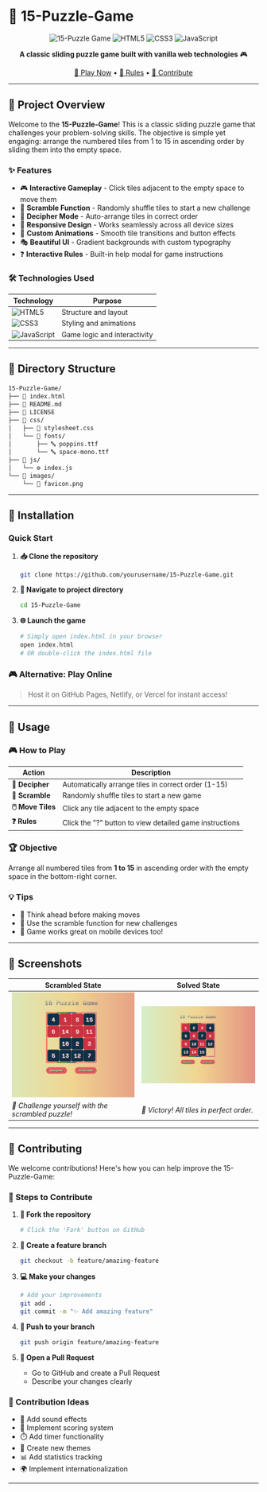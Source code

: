# 🧩 15-Puzzle-Game

<div align="center">
  
![15-Puzzle Game](https://img.shields.io/badge/Game-15--Puzzle-blue?style=for-the-badge)
![HTML5](https://img.shields.io/badge/HTML5-E34F26?style=for-the-badge&logo=html5&logoColor=white)
![CSS3](https://img.shields.io/badge/CSS3-1572B6?style=for-the-badge&logo=css3&logoColor=white)
![JavaScript](https://img.shields.io/badge/JavaScript-F7DF1E?style=for-the-badge&logo=javascript&logoColor=black)

**A classic sliding puzzle game built with vanilla web technologies** 🎮

[🎯 Play Now](#installation) • [📖 Rules](#usage) • [🤝 Contribute](#contributing)

</div>

---

## 🎯 Project Overview

Welcome to the **15-Puzzle-Game**! This is a classic sliding puzzle game that challenges your problem-solving skills. The objective is simple yet engaging: arrange the numbered tiles from 1 to 15 in ascending order by sliding them into the empty space.

### ✨ Features

- 🎮 **Interactive Gameplay** - Click tiles adjacent to the empty space to move them
- 🔀 **Scramble Function** - Randomly shuffle tiles to start a new challenge
- 🎯 **Decipher Mode** - Auto-arrange tiles in correct order
- 📱 **Responsive Design** - Works seamlessly across all device sizes
- 🎨 **Custom Animations** - Smooth tile transitions and button effects
- 🎭 **Beautiful UI** - Gradient backgrounds with custom typography
- ❓ **Interactive Rules** - Built-in help modal for game instructions

### 🛠️ Technologies Used

| Technology | Purpose |
|------------|---------|
| ![HTML5](https://img.shields.io/badge/-HTML5-E34F26?style=flat-square&logo=html5&logoColor=white) | Structure and layout |
| ![CSS3](https://img.shields.io/badge/-CSS3-1572B6?style=flat-square&logo=css3&logoColor=white) | Styling and animations |
| ![JavaScript](https://img.shields.io/badge/-JavaScript-F7DF1E?style=flat-square&logo=javascript&logoColor=black) | Game logic and interactivity |

---

## 📁 Directory Structure

```
15-Puzzle-Game/
├── 📄 index.html
├── 📖 README.md
├── 📜 LICENSE
├── 📁 css/
│   ├── 🎨 stylesheet.css
│   └── 📁 fonts/
│       ├── 🔤 poppins.ttf
│       └── 🔤 space-mono.ttf
├── 📁 js/
│   └── ⚙️ index.js
└── 📁 images/
    └── 🎯 favicon.png

```

---

## 🚀 Installation

### Quick Start

1. **📥 Clone the repository**
   ```bash
   git clone https://github.com/yourusername/15-Puzzle-Game.git
   ```

2. **📂 Navigate to project directory**
   ```bash
   cd 15-Puzzle-Game
   ```

3. **🌐 Launch the game**
   ```bash
   # Simply open index.html in your browser
   open index.html
   # OR double-click the index.html file
   ```

### 🎮 Alternative: Play Online
> Host it on GitHub Pages, Netlify, or Vercel for instant access!

---

## 🎯 Usage

### 🎮 How to Play

| Action | Description |
|--------|-------------|
| **🎯 Decipher** | Automatically arrange tiles in correct order (1-15) |
| **🔀 Scramble** | Randomly shuffle tiles to start a new game |
| **🖱️ Move Tiles** | Click any tile adjacent to the empty space |
| **❓ Rules** | Click the "?" button to view detailed game instructions |

### 🏆 Objective
Arrange all numbered tiles from **1 to 15** in ascending order with the empty space in the bottom-right corner.

### 💡 Tips
- 🧠 Think ahead before making moves
- 🔄 Use the scramble function for new challenges
- 📱 Game works great on mobile devices too!

---

## 🎨 Screenshots

<div align="center">

| Scrambled State | Solved State |
|----------------|-------------|
| ![Scrambled](images/scrambled.png) | ![Solved](images/solved.png) |
| *🔀 Challenge yourself with the scrambled puzzle!* | *🎉 Victory! All tiles in perfect order.* |

</div>

---

## 🤝 Contributing

We welcome contributions! Here's how you can help improve the 15-Puzzle-Game:

### 📝 Steps to Contribute

1. **🍴 Fork the repository**
   ```bash
   # Click the 'Fork' button on GitHub
   ```

2. **🌿 Create a feature branch**
   ```bash
   git checkout -b feature/amazing-feature
   ```

3. **💻 Make your changes**
   ```bash
   # Add your improvements
   git add .
   git commit -m "✨ Add amazing feature"
   ```

4. **🚀 Push to your branch**
   ```bash
   git push origin feature/amazing-feature
   ```

5. **🔄 Open a Pull Request**
   - Go to GitHub and create a Pull Request
   - Describe your changes clearly

### 🎯 Contribution Ideas

- 🎵 Add sound effects
- 🏅 Implement scoring system
- ⏱️ Add timer functionality
- 🎨 Create new themes
- 📊 Add statistics tracking
- 🌍 Implement internationalization

---

